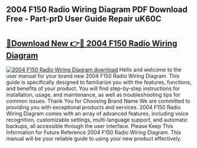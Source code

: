 ## 2004 F150 Radio Wiring Diagram PDF Download Free - Part-prD User Guide Repair uK60C

# <h2><a href="http://dfnx77.blite.top/?on=2004+F150+Radio+Wiring+Diagram">🔗Download New 👉🔴 2004 F150 Radio Wiring Diagram</a></h2>

[![2004 F150 Radio Wiring Diagram download](https://i.imgur.com/lujVjoI.png)](http://dfnx77.blite.top/?on=2004+F150+Radio+Wiring+Diagram)
Hello and welcome to the user manual for your brand new 2004 F150 Radio Wiring Diagram. This guide is specifically designed to familiarize you with the features, functions, and benefits of your product. You will find step-by-step instructions for installation, usage, and maintenance, as well as troubleshooting tips for common issues. Thank You for Choosing Brand Name We are committed to providing you with exceptional products and services. 2004 F150 Radio Wiring Diagram comes with an array of advanced features, including voice recognition, customizable settings, multi-language support, and automatic backups, all accessible through the user interface. Please Keep This Information for Future Reference 2004 F150 Radio Wiring Diagram. This manual will be your reliable guide to using your new product effectively.
